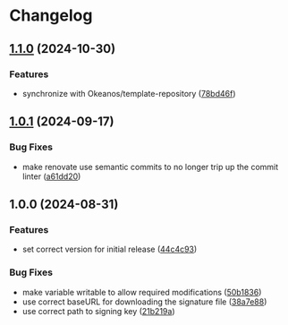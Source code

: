 # Changelog

## [1.1.0](https://github.com/Okeanos/asdf-butane/compare/v1.0.1...v1.1.0) (2024-10-30)


### Features

* synchronize with Okeanos/template-repository ([78bd46f](https://github.com/Okeanos/asdf-butane/commit/78bd46fa3281200cff0503d233c95ab0fda3d7ad))

## [1.0.1](https://github.com/Okeanos/asdf-butane/compare/v1.0.0...v1.0.1) (2024-09-17)


### Bug Fixes

* make renovate use semantic commits to no longer trip up the commit linter ([a61dd20](https://github.com/Okeanos/asdf-butane/commit/a61dd2022acc758985c334b121b43f1776499847))

## 1.0.0 (2024-08-31)


### Features

* set correct version for initial release ([44c4c93](https://github.com/Okeanos/asdf-butane/commit/44c4c9370dc8106769439da7d25a781331852e1a))


### Bug Fixes

* make variable writable to allow required modifications ([50b1836](https://github.com/Okeanos/asdf-butane/commit/50b18364e50ff666f2503612cd630537184c635a))
* use correct baseURL for downloading the signature file ([38a7e88](https://github.com/Okeanos/asdf-butane/commit/38a7e886718bb2137caf0e4cba4864515f10ba71))
* use correct path to signing key ([21b219a](https://github.com/Okeanos/asdf-butane/commit/21b219aacef9828b1a38a15f2c7b6c8486aa174f))
